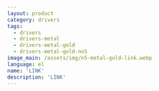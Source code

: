 ```yaml
---
layout: product
category: drivers
tags:
  - drivers
  - drivers-metal
  - drivers-metal-gold
  - drivers-metal-gold-no5
image_main: /assets/img/n5-metal-gold-link.webp
language: el
name: 'LINK'
description: 'LINK'
---
```

